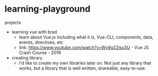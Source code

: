 # learning-playground

projects
- learning vue with brad 
   -  learn about Vue.js including what it is, Vue-CLI, components, data, events, directives, etc
   - link: https://www.youtube.com/watch?v=Wy9q22isx3U - Vue JS Crash Course - 2019
 - creating library 
   - I'd like to create my own libraries later on. Not just any library that works, but a library that is well written, shareable, easy-to-use.
